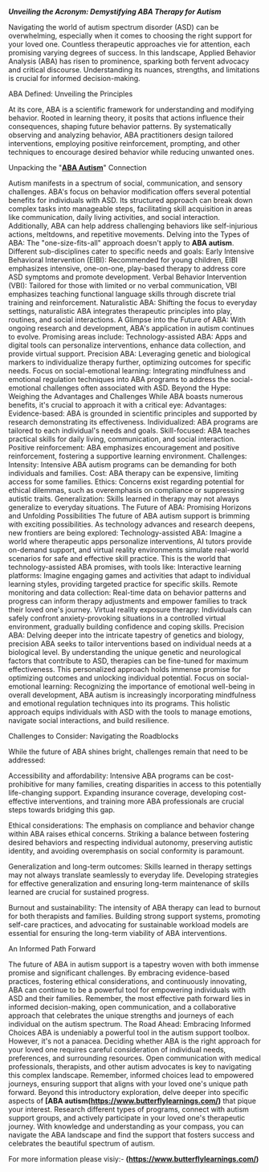 ***Unveiling the Acronym: Demystifying ABA Therapy for Autism***

Navigating the world of autism spectrum disorder (ASD) can be overwhelming, especially when it comes to choosing the right support for your loved one. Countless therapeutic approaches vie for attention, each promising varying degrees of success. In this landscape, Applied Behavior Analysis (ABA) has risen to prominence, sparking both fervent advocacy and critical discourse. Understanding its nuances, strengths, and limitations is crucial for informed decision-making.

ABA Defined: Unveiling the Principles

At its core, ABA is a scientific framework for understanding and modifying behavior. Rooted in learning theory, it posits that actions influence their consequences, shaping future behavior patterns. By systematically observing and analyzing behavior, ABA practitioners design tailored interventions, employing positive reinforcement, prompting, and other techniques to encourage desired behavior while reducing unwanted ones.

Unpacking the "**[ABA Autism](https://www.butterflylearnings.com/)**" Connection

Autism manifests in a spectrum of social, communication, and sensory challenges. ABA's focus on behavior modification offers several potential benefits for individuals with ASD. Its structured approach can break down complex tasks into manageable steps, facilitating skill acquisition in areas like communication, daily living activities, and social interaction. Additionally, ABA can help address challenging behaviors like self-injurious actions, meltdowns, and repetitive movements.
Delving into the Types of ABA:
The "one-size-fits-all" approach doesn't apply to **ABA autism**. Different sub-disciplines cater to specific needs and goals:
Early Intensive Behavioral Intervention (EIBI): Recommended for young children, EIBI emphasizes intensive, one-on-one, play-based therapy to address core ASD symptoms and promote development.
Verbal Behavior Intervention (VBI): Tailored for those with limited or no verbal communication, VBI emphasizes teaching functional language skills through discrete trial training and reinforcement.
Naturalistic ABA: Shifting the focus to everyday settings, naturalistic ABA integrates therapeutic principles into play, routines, and social interactions.
A Glimpse into the Future of ABA:
With ongoing research and development, ABA's application in autism continues to evolve. Promising areas include:
Technology-assisted ABA: Apps and digital tools can personalize interventions, enhance data collection, and provide virtual support.
Precision ABA: Leveraging genetic and biological markers to individualize therapy further, optimizing outcomes for specific needs.
Focus on social-emotional learning: Integrating mindfulness and emotional regulation techniques into ABA programs to address the social-emotional challenges often associated with ASD.
Beyond the Hype: Weighing the Advantages and Challenges
While ABA boasts numerous benefits, it's crucial to approach it with a critical eye:
Advantages:
Evidence-based: ABA is grounded in scientific principles and supported by research demonstrating its effectiveness.
Individualized: ABA programs are tailored to each individual's needs and goals.
Skill-focused: ABA teaches practical skills for daily living, communication, and social interaction.
Positive reinforcement: ABA emphasizes encouragement and positive reinforcement, fostering a supportive learning environment.
Challenges:
Intensity: Intensive ABA autism programs can be demanding for both individuals and families.
Cost: ABA therapy can be expensive, limiting access for some families.
Ethics: Concerns exist regarding potential for ethical dilemmas, such as overemphasis on compliance or suppressing autistic traits.
Generalization: Skills learned in therapy may not always generalize to everyday situations.
The Future of ABA: Promising Horizons and Unfolding Possibilities
The future of ABA autism support is brimming with exciting possibilities. As technology advances and research deepens, new frontiers are being explored:
Technology-assisted ABA: Imagine a world where therapeutic apps personalize interventions, AI tutors provide on-demand support, and virtual reality environments simulate real-world scenarios for safe and effective skill practice. This is the world that technology-assisted ABA promises, with tools like:
Interactive learning platforms: Imagine engaging games and activities that adapt to individual learning styles, providing targeted practice for specific skills.
Remote monitoring and data collection: Real-time data on behavior patterns and progress can inform therapy adjustments and empower families to track their loved one's journey.
Virtual reality exposure therapy: Individuals can safely confront anxiety-provoking situations in a controlled virtual environment, gradually building confidence and coping skills.
Precision ABA: Delving deeper into the intricate tapestry of genetics and biology, precision ABA seeks to tailor interventions based on individual needs at a biological level. By understanding the unique genetic and neurological factors that contribute to ASD, therapies can be fine-tuned for maximum effectiveness. This personalized approach holds immense promise for optimizing outcomes and unlocking individual potential.
Focus on social-emotional learning: Recognizing the importance of emotional well-being in overall development, ABA autism is increasingly incorporating mindfulness and emotional regulation techniques into its programs. This holistic approach equips individuals with ASD with the tools to manage emotions, navigate social interactions, and build resilience.

Challenges to Consider: Navigating the Roadblocks

While the future of ABA shines bright, challenges remain that need to be addressed:

Accessibility and affordability: Intensive ABA programs can be cost-prohibitive for many families, creating disparities in access to this potentially life-changing support. Expanding insurance coverage, developing cost-effective interventions, and training more ABA professionals are crucial steps towards bridging this gap.

Ethical considerations: The emphasis on compliance and behavior change within ABA raises ethical concerns. Striking a balance between fostering desired behaviors and respecting individual autonomy, preserving autistic identity, and avoiding overemphasis on social conformity is paramount.

Generalization and long-term outcomes: Skills learned in therapy settings may not always translate seamlessly to everyday life. Developing strategies for effective generalization and ensuring long-term maintenance of skills learned are crucial for sustained progress.

Burnout and sustainability: The intensity of ABA therapy can lead to burnout for both therapists and families. Building strong support systems, promoting self-care practices, and advocating for sustainable workload models are essential for ensuring the long-term viability of ABA interventions.

An Informed Path Forward

The future of ABA in autism support is a tapestry woven with both immense promise and significant challenges. By embracing evidence-based practices, fostering ethical considerations, and continuously innovating, ABA can continue to be a powerful tool for empowering individuals with ASD and their families. Remember, the most effective path forward lies in informed decision-making, open communication, and a collaborative approach that celebrates the unique strengths and journeys of each individual on the autism spectrum.
The Road Ahead: Embracing Informed Choices
ABA is undeniably a powerful tool in the autism support toolbox. However, it's not a panacea. Deciding whether ABA is the right approach for your loved one requires careful consideration of individual needs, preferences, and surrounding resources. Open communication with medical professionals, therapists, and other autism advocates is key to navigating this complex landscape. Remember, informed choices lead to empowered journeys, ensuring support that aligns with your loved one's unique path forward.
Beyond this introductory exploration, delve deeper into specific aspects of **[ABA autism(https://www.butterflylearnings.com/)** that pique your interest. Research different types of programs, connect with autism support groups, and actively participate in your loved one's therapeutic journey. With knowledge and understanding as your compass, you can navigate the ABA landscape and find the support that fosters success and celebrates the beautiful spectrum of autism.

For more information please visiy:- **(https://www.butterflylearnings.com/)**
